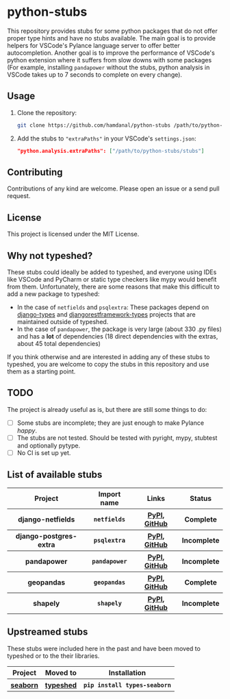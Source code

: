# python-stubs

This repository provides stubs for some python packages that do not offer proper type hints
and have no stubs available. The main goal is to provide helpers for VSCode's Pylance language
server to offer better autocompletion. Another goal is to improve the performance of VSCode's
python extension where it suffers from slow downs with some packages (For example, installing
`pandapower` without the stubs, python analysis in VSCode takes up to 7 seconds to complete on
every change).

## Usage

1. Clone the repository:
   ```bash
   git clone https://github.com/hamdanal/python-stubs /path/to/python-stubs
   ```
2. Add the stubs to `"extraPaths"` in your VSCode's `settings.json`:
   ```json
   "python.analysis.extraPaths": ["/path/to/python-stubs/stubs"]
   ```

## Contributing

Contributions of any kind are welcome. Please open an issue or a send pull request.

## License

This project is licensed under the MIT License.

## Why not typeshed?

These stubs could ideally be added to typeshed, and everyone using IDEs like VSCode and PyCharm
or static type checkers like mypy would benefit from them. Unfortunately, there are some reasons
that make this difficult to add a new package to typeshed:
- In the case of `netfields` and `psqlextra`: These packages depend on
  [django-types](https://github.com/sbdchd/django-types) and
  [djangorestframework-types](https://github.com/sbdchd/djangorestframework-types) projects that
  are maintained outside of typeshed.
- In the case of `pandapower`, the package is very large (about 330 .py files) and has a **lot**
  of dependencies (18 direct dependencies with the extras, about 45 total dependencies)

If you think otherwise and are interested in adding any of these stubs to typeshed, you are welcome
to copy the stubs in this repository and use them as a starting point.

## TODO

The project is already useful as is, but there are still some things to do:
- [ ] Some stubs are incomplete; they are just enough to make Pylance *happy*.
- [ ] The stubs are not tested. Should be tested with pyright, mypy, stubtest and optionally pytype.
- [ ] No CI is set up yet.

## List of available stubs

<table>
  <tr>
    <th>Project</th>
    <th>Import name</th>
    <th>Links</th>
    <th>Status</th>
  </tr>
  <tr>
    <th>django-netfields</th>
    <th><code>netfields</code></th>
    <th>
      <a href="https://pypi.org/project/django-netfields">PyPI</a>,
      <a href="https://github.com/jimfunk/django-postgresql-netfields">GitHub</a>
    </th>
    <th>Complete</th>
  </tr>
  <tr>
    <th>django-postgres-extra</th>
    <th><code>psqlextra</code></th>
    <th>
      <a href="https://pypi.org/project/django-postgres-extra">PyPI</a>,
      <a href="https://github.com/SectorLabs/django-postgres-extra">GitHub</a>
    </th>
    <th>Incomplete</th>
  </tr>
  <tr>
    <th>pandapower</th>
    <th><code>pandapower</code></th>
    <th>
      <a href="https://pypi.org/project/pandapower">PyPI</a>,
      <a href="https://github.com/e2nIEE/pandapower">GitHub</a>
    </th>
    <th>Incomplete</th>
  </tr>
  <tr>
    <th>geopandas</th>
    <th><code>geopandas</code></th>
    <th>
      <a href="https://pypi.org/project/geopandas">PyPI</a>,
      <a href="https://github.com/geopandas/geopandas">GitHub</a>
    </th>
    <th>Complete</th>
  </tr>
  <tr>
    <th>shapely</th>
    <th><code>shapely</code></th>
    <th>
      <a href="https://pypi.org/project/shapely">PyPI</a>,
      <a href="https://github.com/shapely/shapely">GitHub</a>
    </th>
    <th>Incomplete</th>
  </tr>
</table>

## Upstreamed stubs

These stubs were included here in the past and have been moved to typeshed or to the their libraries.

<table>
  <tr>
    <th>Project</th>
    <th>Moved to</th>
    <th>Installation</th>
  </tr>
  <tr>
    <th><a href="https://pypi.org/project/seaborn">seaborn</a></th>
    <th><a href="https://github.com/python/typeshed/tree/main/stubs/seaborn">typeshed</a></th>
    <th><code>pip install types-seaborn</code></th>
  </tr>
</table>
